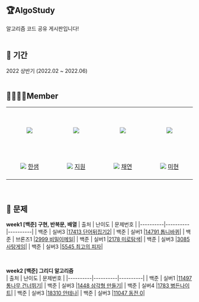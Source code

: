 ## 🏆AlgoStudy
알고리즘 코드 공유 게시판입니다!
<br/>
<br/>

## 📆 기간
2022 상반기 (2022.02 ~ 2022.06)
<br/>
<br/>

## 👨‍👨‍👧‍👧Member
<table >
  <tr height="125px">
    <td align="center" width="120px">
      <a href="https://github.com/mihyunP">
      <img src="https://avatars.githubusercontent.com/u/69749222?v=4"/></a>
    </td>
    <td align="center" width="120px">
      <a href="https://github.com/lena-yun/"><img src="https://avatars.githubusercontent.com/u/71312504?v=4"/></a>
    </td>
    <td align="center" width="120px">
      <a href="https://github.com/chaeyeonkim0223"><img src="https://avatars.githubusercontent.com/u/86418158?v=4"/></a>
    </td>
    <td align="center" width="120px">
      <a href="https://github.com/slovecoms"><img src="https://avatars.githubusercontent.com/u/50094967?v=4"/></a>
    </td>  
  </tr>
  <tr height="70px">
    <td align="center" width="120px">
      <img src="http://mazassumnida.wtf/api/mini/generate_badge?boj=saem7777" />
      <a href="https://github.com/ed-kyu">한샘</a>
    </td>
    <td align="center" width="120px">
      <img src="http://mazassumnida.wtf/api/mini/generate_badge?boj=baekyoon" />
      <a href="https://github.com/jiwon6141/">지원</a>
    </td>
    <td align="center" width="120px">
      <img src="http://mazassumnida.wtf/api/mini/generate_badge?boj=tomybaru" />
      <a href="https://github.com/seokzin/">채연</a>
    </td>
    <td align="center" width="120px">
      <img src="http://mazassumnida.wtf/api/mini/generate_badge?boj=soultreeforgood" />
      <a href="https://github.com/mihyunhaha">미현</a>
    </td>
  </tr>
</table>
<br/>

## 📝 문제

**week1 [백준] 구현, 반복문, 배열**
| 출처 | 난이도 | 문제번호 |
|----------|----------|----------|
| 백준 | 실버3 |[17413 단어뒤집기2](https://www.acmicpc.net/problem/17413)|
| 백준 | 실버1 |[14791 톱니바퀴](https://www.acmicpc.net/problem/14791)|
| 백준 | 브론즈1 |[2999 비밀이메일](https://www.acmicpc.net/problem/2999)|
| 백준 | 실버1 |[2178 미로탐색](https://www.acmicpc.net/problem/2178)|
| 백준 | 실버3 |[3085 사탕게임](https://www.acmicpc.net/problem/3085)|
| 백준 | 실버3 |[5545 최고의 피자](https://www.acmicpc.net/problem/5545)|

<br/>

**week2 [백준] 그리디 알고리즘<br/>**
| 출처 | 난이도 | 문제번호 |
|----------|----------|----------|
| 백준 | 실버1 |[11497 통나무 건너뛰기](https://www.acmicpc.net/problem/11497)|
| 백준 | 실버3 |[1448 삼각형 만들기](https://www.acmicpc.net/problem/1448)|
| 백준 | 실버4 |[1783 병든나이트](https://www.acmicpc.net/problem/1783)|
| 백준 | 실버3 |[18310 안테나](https://www.acmicpc.net/problem/18310)|
| 백준 | 실버3 |[11047 동전 0](https://www.acmicpc.net/problem/11047)|
